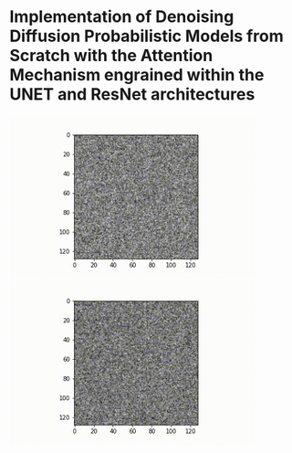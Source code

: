 # Implementation of Denoising Diffusion Probabilistic Models from Scratch with the Attention Mechanism engrained within the UNET and ResNet architectures

![DiffusionMass](results/diffusion_mass_71.gif)
![DiffusionMass](results/diffusion_consolidation.gif)
